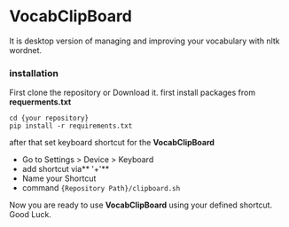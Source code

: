 # VocabClipBoard
It is desktop version of managing and improving your vocabulary with nltk wordnet.

### installation
First clone the repository or Download it.
first install packages from **requerments.txt** 

    cd {your repository}
    pip install -r requirements.txt

after that set keyboard shortcut for the **VocabClipBoard** 
- Go to Settings > Device > Keyboard
- add shortcut via** '+'**
- Name your Shortcut
- command `{Repository Path}/clipboard.sh`

Now you are ready to use **VocabClipBoard** using your defined shortcut.
Good Luck.